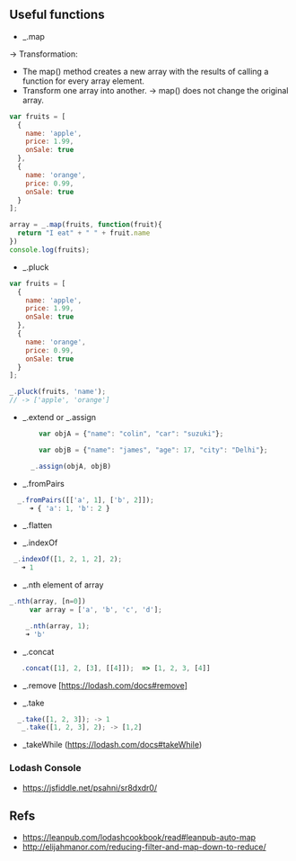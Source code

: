 ## Useful functions

* _.map

-> Transformation:
  - The map() method creates a new array with the results of calling a function for every array element.
  - Transform one array into another.
-> map() does not change the original array.

```javascript
var fruits = [
  {
    name: 'apple',
    price: 1.99,
    onSale: true
  },
  {
    name: 'orange',
    price: 0.99,
    onSale: true
  }
];

array = _.map(fruits, function(fruit){
  return "I eat" + " " + fruit.name
})
console.log(fruits);
```

* _.pluck
```javascript
var fruits = [
  {
    name: 'apple',
    price: 1.99,
    onSale: true
  },
  {
    name: 'orange',
    price: 0.99,
    onSale: true
  }
];

_.pluck(fruits, 'name');
// -> ['apple', 'orange']
```

* _.extend or _.assign
  ```javascript
      var objA = {"name": "colin", "car": "suzuki"};

      var objB = {"name": "james", "age": 17, "city": "Delhi"};

    _.assign(objA, objB)
  ```

* _.fromPairs
```javascript
  _.fromPairs([['a', 1], ['b', 2]]);
     ➜ { 'a': 1, 'b': 2 }
```

* _.flatten

* _.indexOf
```javascript
 _.indexOf([1, 2, 1, 2], 2);
   ➜ 1
```   

* _.nth element of array
```javascript
_.nth(array, [n=0])
     var array = ['a', 'b', 'c', 'd'];

    _.nth(array, 1);
    ➜ 'b'
```
* _.concat

```javascript
   .concat([1], 2, [3], [[4]]);  => [1, 2, 3, [4]]
```

* _.remove [https://lodash.com/docs#remove]


*  _.take
```javascript
  _.take([1, 2, 3]); -> 1
   _.take([1, 2, 3], 2); -> [1,2]
```  

* _takeWhile (https://lodash.com/docs#takeWhile)

### Lodash Console
* https://jsfiddle.net/psahni/sr8dxdr0/
## Refs
* https://leanpub.com/lodashcookbook/read#leanpub-auto-map
* http://elijahmanor.com/reducing-filter-and-map-down-to-reduce/
